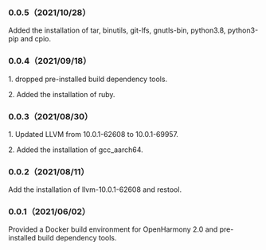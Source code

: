  ### 0.0.5（2021/10/28）

Added the installation of tar, binutils, git-lfs, gnutls-bin, python3.8, python3-pip and cpio.

 ### 0.0.4（2021/09/18）

1\. dropped pre-installed build dependency tools.

2\. Added the installation of ruby.

 ### 0.0.3（2021/08/30）

1\. Updated LLVM from 10.0.1-62608 to 10.0.1-69957.

2\. Added the installation of gcc_aarch64.

 ### 0.0.2（2021/08/11）

Add the installation of llvm-10.0.1-62608 and restool.

 ### 0.0.1（2021/06/02）

Provided a Docker build environment for OpenHarmony 2.0 and pre-installed build dependency tools.